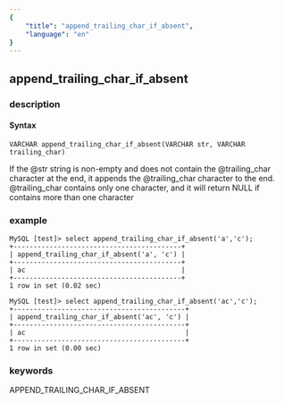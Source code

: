 ```yaml
---
{
    "title": "append_trailing_char_if_absent",
    "language": "en"
}
---
```


<!-- 
Licensed to the Apache Software Foundation (ASF) under one
or more contributor license agreements.  See the NOTICE file
distributed with this work for additional information
regarding copyright ownership.  The ASF licenses this file
to you under the Apache License, Version 2.0 (the
"License"); you may not use this file except in compliance
with the License.  You may obtain a copy of the License at

  http://www.apache.org/licenses/LICENSE-2.0

Unless required by applicable law or agreed to in writing,
software distributed under the License is distributed on an
"AS IS" BASIS, WITHOUT WARRANTIES OR CONDITIONS OF ANY
KIND, either express or implied.  See the License for the
specific language governing permissions and limitations
under the License.
-->

## append_trailing_char_if_absent

### description

#### Syntax

`VARCHAR append_trailing_char_if_absent(VARCHAR str, VARCHAR trailing_char)`

If the @str string is non-empty and does not contain the @trailing_char character at the end, it appends the @trailing_char character to the end.
@trailing_char contains only one character, and it will return NULL if contains more than one character

### example

```
MySQL [test]> select append_trailing_char_if_absent('a','c');
+------------------------------------------+
| append_trailing_char_if_absent('a', 'c') |
+------------------------------------------+
| ac                                       |
+------------------------------------------+
1 row in set (0.02 sec)

MySQL [test]> select append_trailing_char_if_absent('ac','c');
+-------------------------------------------+
| append_trailing_char_if_absent('ac', 'c') |
+-------------------------------------------+
| ac                                        |
+-------------------------------------------+
1 row in set (0.00 sec)
```

### keywords

APPEND_TRAILING_CHAR_IF_ABSENT

